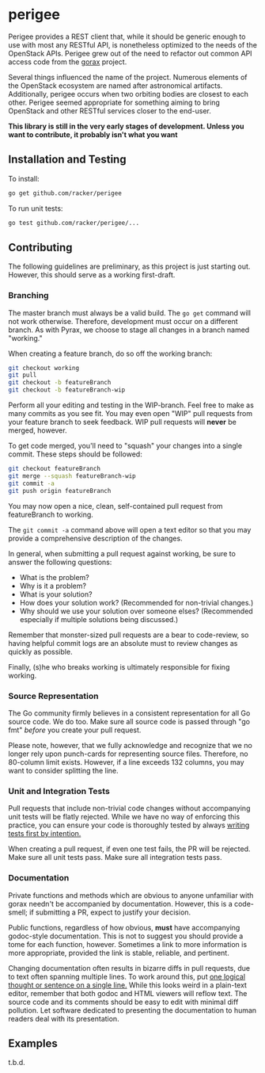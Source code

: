 # perigee

Perigee provides a REST client that, while it should be generic enough to use with most any RESTful API, is nonetheless optimized to the needs of the OpenStack APIs.
Perigee grew out of the need to refactor out common API access code from the [gorax](http://github.com/racker/gorax) project.

Several things influenced the name of the project.
Numerous elements of the OpenStack ecosystem are named after astronomical artifacts.
Additionally, perigee occurs when two orbiting bodies are closest to each other.
Perigee seemed appropriate for something aiming to bring OpenStack and other RESTful services closer to the end-user.

**This library is still in the very early stages of development. Unless you want to contribute, it probably isn't what you want**

## Installation and Testing

To install:

```bash
go get github.com/racker/perigee
```

To run unit tests:

```bash
go test github.com/racker/perigee/...
```

## Contributing

The following guidelines are preliminary, as this project is just starting out.
However, this should serve as a working first-draft.

### Branching

The master branch must always be a valid build.
The `go get` command will not work otherwise.
Therefore, development must occur on a different branch.
As with Pyrax, we choose to stage all changes in a branch named "working."

When creating a feature branch, do so off the working branch:

```bash
git checkout working
git pull
git checkout -b featureBranch
git checkout -b featureBranch-wip
```

Perform all your editing and testing in the WIP-branch.
Feel free to make as many commits as you see fit.
You may even open "WIP" pull requests from your feature branch to seek feedback.
WIP pull requests will **never** be merged, however.

To get code merged, you'll need to "squash" your changes into a single commit.
These steps should be followed:

```bash
git checkout featureBranch
git merge --squash featureBranch-wip
git commit -a
git push origin featureBranch
```

You may now open a nice, clean, self-contained pull request from featureBranch to working.

The `git commit -a` command above will open a text editor so that
you may provide a comprehensive description of the changes.

In general, when submitting a pull request against working,
be sure to answer the following questions:

- What is the problem?
- Why is it a problem?
- What is your solution?
- How does your solution work?  (Recommended for non-trivial changes.)
- Why should we use your solution over someone elses?  (Recommended especially if multiple solutions being discussed.)

Remember that monster-sized pull requests are a bear to code-review,
so having helpful commit logs are an absolute must to review changes as quickly as possible.

Finally, (s)he who breaks working is ultimately responsible for fixing working.

### Source Representation

The Go community firmly believes in a consistent representation for all Go source code.
We do too.
Make sure all source code is passed through "go fmt" *before* you create your pull request.

Please note, however, that we fully acknowledge and recognize that we no longer rely upon punch-cards for representing source files.
Therefore, no 80-column limit exists.
However, if a line exceeds 132 columns, you may want to consider splitting the line.

### Unit and Integration Tests

Pull requests that include non-trivial code changes without accompanying unit tests will be flatly rejected.
While we have no way of enforcing this practice,
you can ensure your code is thoroughly tested by always [writing tests first by intention.](http://en.wikipedia.org/wiki/Test-driven_development)

When creating a pull request, if even one test fails, the PR will be rejected.
Make sure all unit tests pass.
Make sure all integration tests pass.

### Documentation

Private functions and methods which are obvious to anyone unfamiliar with gorax needn't be accompanied by documentation.
However, this is a code-smell; if submitting a PR, expect to justify your decision.

Public functions, regardless of how obvious, **must** have accompanying godoc-style documentation.
This is not to suggest you should provide a tome for each function, however.
Sometimes a link to more information is more appropriate, provided the link is stable, reliable, and pertinent.

Changing documentation often results in bizarre diffs in pull requests, due to text often spanning multiple lines.
To work around this, put [one logical thought or sentence on a single line.](http://rhodesmill.org/brandon/2012/one-sentence-per-line/)
While this looks weird in a plain-text editor,
remember that both godoc and HTML viewers will reflow text.
The source code and its comments should be easy to edit with minimal diff pollution.
Let software dedicated to presenting the documentation to human readers deal with its presentation.

## Examples

t.b.d.

